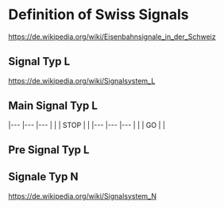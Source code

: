 # Definition of Swiss Signals

https://de.wikipedia.org/wiki/Eisenbahnsignale_in_der_Schweiz

## Signal Typ L
https://de.wikipedia.org/wiki/Signalsystem_L

## Main Signal Typ L

|--- |--- |--- |
|  | STOP |  |
|--- |--- |--- |
|  | GO   |  |

## Pre Signal Typ L

## Signale Typ N
https://de.wikipedia.org/wiki/Signalsystem_N

